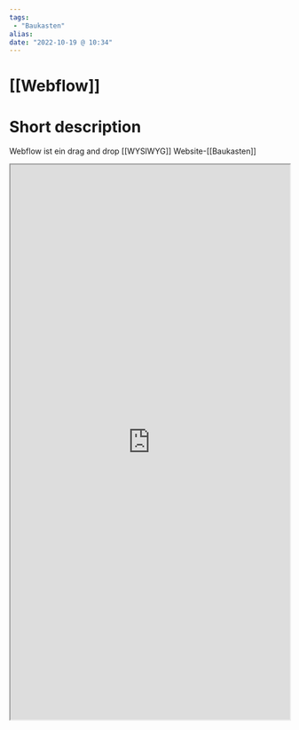 ```yaml
---
tags:
 - "Baukasten"
alias: 
date: "2022-10-19 @ 10:34"
---
```

# [[Webflow]]

# Short description

Webflow ist ein drag and drop [[WYSIWYG]] Website-[[Baukasten]]

<iframe src="https://webflow.com/" allow="fullscreen" allowfullscreen="" style="height:1000px;width:100%; aspect-ratio: 16 / 9; "></iframe>
